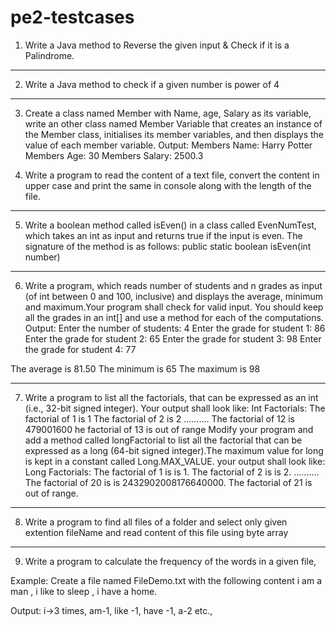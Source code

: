 # pe2-testcases

1. Write a Java method to Reverse the given input & Check if it is a Palindrome.
------------------------------------------------------------------------------------------------------------------------
2. Write a Java method to check if a given number is power of 4
------------------------------------------------------------------------------------------------------------------------
3. Create a class named Member with Name, age, Salary as its variable, write an other
class named Member Variable that creates an instance of the Member class, initialises its
member variables, and then displays the value of each member variable.
Output:
Members Name: Harry Potter
Members Age: 30
Members Salary: 2500.3

4. Write a program to read the content of a text file, convert the content in upper case
and print the same in console along with the length of the file.
------------------------------------------------------------------------------------------------------------------------
5. Write a boolean method called isEven() in a class called EvenNumTest, which takes
an int as input and returns true if the input is even. The signature of the method is as
follows: public static boolean isEven(int number)
------------------------------------------------------------------------------------------------------------------------
6. Write a program, which reads number of students and n grades as input (of int
between 0 and 100, inclusive) and displays the average, minimum and maximum.Your
program shall check for valid input. You should keep all the grades in an int[] and use a
method for each of the computations.
Output:
Enter the number of students: 4
Enter the grade for student 1: 86
Enter the grade for student 2: 65
Enter the grade for student 3: 98
Enter the grade for student 4: 77

The average is 81.50
The minimum is 65
The maximum is 98

------------------------------------------------------------------------------------------------------------------------
7. Write a program to list all the factorials, that can be expressed as an int (i.e., 32-bit
signed integer). Your output shall look like:
Int Factorials:
The factorial of 1 is 1
The factorial of 2 is 2
..........
The factorial of 12 is 479001600
he factorial of 13 is out of range
Modify your program and add a method called longFactorial to list all the factorial that can
be expressed as a long (64-bit signed integer).The maximum value for long is kept in a
constant called Long.MAX_VALUE.
your output shall look like:
Long Factorials:
The factorial of 1 is is 1.
The factorial of 2 is is 2.
..........
The factorial of 20 is is 2432902008176640000.
The factorial of 21 is out of range.
------------------------------------------------------------------------------------------------------------------------
8. Write a program to find all files of a folder and select only given extention fileName and
read content of this file using byte array
------------------------------------------------------------------------------------------------------------------------
9. Write a program to calculate the frequency of the words in a given file,

Example: Create a file named FileDemo.txt with the following content
i am a man ,
i like to sleep ,
i have a home.

Output: 
i->3 times,
am-1,
like -1,
have -1,
a-2 etc.,
